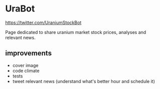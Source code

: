 # UraBot

https://twitter.com/UraniumStockBot

Page dedicated to share uranium market stock prices, analyses and relevant news.

## improvements

- cover image
- code climate
- tests
- tweet relevant news (understand what's better hour and schedule it)

